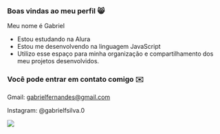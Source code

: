 ### Boas vindas ao meu perfil 😸 

Meu nome é Gabriel 

- Estou estudando na Alura
- Estou me desenvolvendo na linguagem JavaScript
- Utilizo esse espaço para minha organização e compartilhamento dos meu projetos desenvolvidos.

### Você pode entrar em contato comigo ✉️

Gmail: gabrielfernandes@gmail.com

Instagram: @gabrielfsilva.0

![](https://tenor.com/bezWC.gif)
